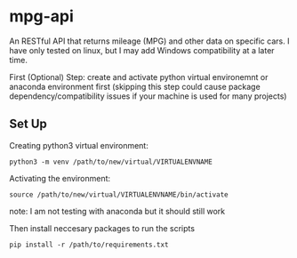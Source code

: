 # mpg-api
An RESTful API that returns mileage (MPG) and other data on specific cars. I have only tested on linux, but I may add Windows compatibility at a later time.

First (Optional) Step: create and activate python virtual environemnt or anaconda environment first (skipping this step could cause package dependency/compatibility issues if your machine is used for many projects)

## Set Up

Creating python3 virtual environment:
```
python3 -m venv /path/to/new/virtual/VIRTUALENVNAME 
```
Activating the environment:
```
source /path/to/new/virtual/VIRTUALENVNAME/bin/activate
```
note: I am not testing with anaconda but it should still work

Then install neccesary packages to run the scripts
```
pip install -r /path/to/requirements.txt 
```
